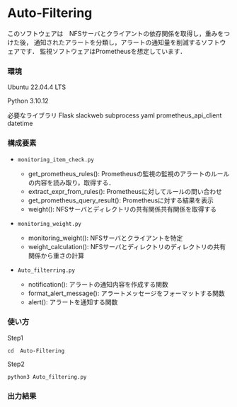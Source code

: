 # Auto-Filtering
このソフトウェアは　NFSサーバとクライアントの依存関係を取得し，重みをつけた後，
通知されたアラートを分類し，アラートの通知量を削減するソフトウェアです．
監視ソフトウェアはPrometheusを想定しています．

### 環境
Ubuntu 22.04.4 LTS

Python 3.10.12

必要なライブラリ
Flask
slackweb
subprocess
yaml
prometheus_api_client
datetime


### 構成要素

- ```monitoring_item_check.py```
  - get_prometheus_rules(): Prometheusの監視の監視のアラートのルールの内容を読み取り，取得する．
  - extract_expr_from_rules(): Prometheusに対してルールの問い合わせ
  - get_prometheus_query_result(): Prometheusに対する結果を表示
  - weight(): NFSサーバとディレクトリの共有関係共有関係を取得する

- ```monitoring_weight.py```
  - monitoring_weight(): NFSサーバとクライアントを特定
  - weight_calculation(): NFSサーバとディレクトリのディレクトリの共有関係から重さの計算
 
- ```Auto_filterring.py```
  - notification(): アラートの通知内容を作成する関数
  - format_alert_message(): アラートメッセージをフォーマットする関数
  - alert(): アラートを通知する関数


### 使い方
Step1
```
cd  Auto-Filtering
```

Step2
```
python3 Auto_filtering.py 
```



### 出力結果





